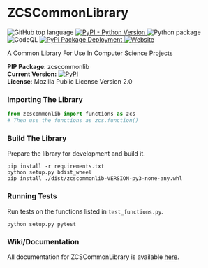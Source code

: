 # ZCSCommonLibrary

![GitHub top language](https://img.shields.io/github/languages/top/Zandercraft/ZCSCommonLibrary) <a href="https://pypi.org/project/zcscommonlib/"> ![PyPI - Python Version](https://img.shields.io/pypi/pyversions/zcscommonlib) </a> ![Python package](https://github.com/Zandercraft/ZCSCommonLibrary/workflows/Python%20package/badge.svg) ![CodeQL](https://github.com/Zandercraft/ZCSCommonLibrary/workflows/CodeQL/badge.svg) <a href = "https://pypi.org/project/zcscommonlib/"> ![PyPi Package Deployment](https://github.com/Zandercraft/ZCSCommonLibrary/workflows/Upload%20Python%20Package/badge.svg) </a> <a href="https://commonlib.zandercraft.ca"> ![Website](https://img.shields.io/website?down_message=offline&label=Website&up_message=online&url=https%3A%2F%2Fcommonlib.zandercraft.ca) </a>

A Common Library For Use In Computer Science Projects

**PIP Package**: zcscommonlib <br />
**Current Version:** <a href = "https://pypi.org/project/zcscommonlib/">![PyPI](https://img.shields.io/pypi/v/zcscommonlib)</a> <br />
**License**: Mozilla Public License Version 2.0

### Importing The Library
```python
from zcscommonlib import functions as zcs
# Then use the functions as zcs.function()
```

### Build The Library
Prepare the library for development and build it.
```commandline
pip install -r requirements.txt
python setup.py bdist_wheel
pip install ./dist/zcscommonlib-VERSION-py3-none-any.whl
```

### Running Tests
Run tests on the functions listed in `test_functions.py`.
```commandline
python setup.py pytest
```

### Wiki/Documentation
All documentation for ZCSCommonLibrary is available [here](https://github.com/Zandercraft/ZCSCommonLibrary/wiki).
